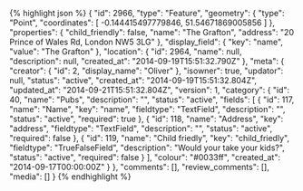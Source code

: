 {% highlight json %}
{
    "id": 2966,
    "type": "Feature",
    "geometry": {
        "type": "Point",
        "coordinates": [
            -0.144415497779846,
            51.54671869005856
        ]
    },
    "properties": {
        "child_friendly": false,
        "name": "The Grafton",
        "address": "20 Prince of Wales Rd, London NW5 3LG"
    },
    "display_field": {
        "key": "name",
        "value": "The Grafton"
    },
    "location": {
        "id": 2964,
        "name": null,
        "description": null,
        "created_at": "2014-09-19T15:51:32.790Z"
    },
    "meta": {
        "creator": {
            "id": 2,
            "display_name": "Oliver"
        },
        "isowner": true,
        "updator": null,
        "status": "active",
        "created_at": "2014-09-19T15:51:32.804Z",
        "updated_at": "2014-09-21T15:51:32.804Z",
        "version": 1,
        "category": {
            "id": 40,
            "name": "Pubs",
            "description": "",
            "status": "active",
            "fields": [
                {
                    "id": 117,
                    "name": "Name",
                    "key": "name",
                    "fieldtype": "TextField",
                    "description": "",
                    "status": "active",
                    "required": true
                },
                {
                    "id": 118,
                    "name": "Address",
                    "key": "address",
                    "fieldtype": "TextField",
                    "description": "",
                    "status": "active",
                    "required": false
                },
                {
                    "id": 119,
                    "name": "Child friedly",
                    "key": "child_friedly",
                    "fieldtype": "TrueFalseField",
                    "description": "Would your take your kids?",
                    "status": "active",
                    "required": false
                }
            ],
            "colour": "#0033ff",
            "created_at": "2014-09-17T00:00:00Z"
        }
    },
    "comments": [],
    "review_comments": [],
    "media": []
}
{% endhighlight %}
